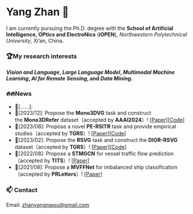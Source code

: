 # Yang Zhan 👋

I am currently pursuing the Ph.D. degree with the **School of Artificial Intelligence, OPtics and ElectroNics** (**iOPEN**), *Northwestern Polytechnical University*, Xi’an, China.

### 🏆My research interests
#### *Vision and Language*, *Large Language Model*, *Multimodal Machine Learning*, *AI for Remote Sensing*, and *Data Mining*.

### 🔥🔥News
- 🚀[……]:
- 🚀[2023/12]: Propose the **Mono3DVG** task and construct the **Mono3DRefer** dataset（accepted by **AAAI2024**）! [[Paper](https://arxiv.org/abs/2312.08022)][[Code](https://github.com/ZhanYang-nwpu/Mono3DVG)]
- 🚀[2023/08]: Propose a novel **PE-RSITR** task and provide empirical studies（accepted by **TGRS**）! [[Paper](https://ieeexplore.ieee.org/document/10231134)][[Code](https://github.com/ZhanYang-nwpu/PE-RSITR)]
- 🚀[2023/02]: Propose the **RSVG** task and construct the **DIOR-RSVG** dataset（accepted by **TGRS**）! [[Paper](https://ieeexplore.ieee.org/document/10056343)][[Code](https://github.com/ZhanYang-nwpu/RSVG-pytorch)]
- 🚀[2022/08]: Propose a **STMGCN** for vessel traffic flow prediction（accepted by **TITS**）! [[Paper](https://ieeexplore.ieee.org/document/9868210)]
- 🚀[2021/08]: Propose a **MVFFNet** for imbalanced ship classification（accepted by **PRLetters**）! [[Paper](https://www.sciencedirect.com/science/article/pii/S0167865521002737)]

### 📫 Contact
Email: zhanyangnwpu@gmail.com

<!--
**ZhanYang-nwpu/ZhanYang-nwpu** is a ✨ _special_ ✨ repository because its `README.md` (this file) appears on your GitHub profile.

Here are some ideas to get you started:

- 🔭 I’m currently working on ...
- 🌱 I’m currently learning ...
- 👯 I’m looking to collaborate on ...
- 🤔 I’m looking for help with ...
- 💬 Ask me about ...
- 📫 How to reach me: ...
- 😄 Pronouns: ...
- ⚡ Fun fact: ...
-->
